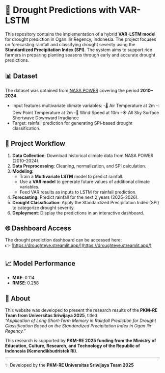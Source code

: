 # 🌾 Drought Predictions with VAR-LSTM  

This repository contains the implementation of a hybrid **VAR-LSTM model** for drought prediction in Ogan Ilir Regency, Indonesia. The project focuses on forecasting rainfall and classifying drought severity using the **Standardized Precipitation Index (SPI)**. The system aims to support rice farmers in preparing planting seasons through early and accurate drought predictions.  

## 📊 Dataset  
The dataset was obtained from [NASA POWER](https://power.larc.nasa.gov/) covering the period **2010–2024**.  
- Input features multivariate climate variables:
   -🌡️ Air Temperature at 2m 
   -💧 Dew Point Temperature at 2m
   -🍃 Wind Speed at 10m 
   -☀️ All Sky Surface Shortwave Downward Irradiance  
- Target: rainfall prediction for generating SPI-based drought classification.  

## 🔄 Project Workflow  
1. **Data Collection**: Download historical climate data from NASA POWER (2010–2024).  
2. **Data Preprocessing**: Cleaning, normalization, and SPI calculation.  
3. **Modeling**:  
   - Train a **Multivariate LSTM** model to predict rainfall.  
   - Use a **VAR model** to generate future values of additional climate variables.  
   - Feed VAR results as inputs to LSTM for rainfall prediction.  
4. **Forecasting**: Predict rainfall for the next 2 years (2025–2026).  
5. **Drought Classification**: Apply the Standardized Precipitation Index (SPI) to categorize drought severity.  
6. **Deployment**: Display the predictions in an interactive dashboard.  

## 🌐 Dashboard Access  
The drought prediction dashboard can be accessed here:  
👉 [https://droughteye.streamlit.app/](https://droughteye.streamlit.app/)  

## 📈 Model Performance  
- **MAE**: 0.114  
- **RMSE**: 0.258  

## 📖 About  
This website was developed to present the research results of the **PKM-RE Team from Universitas Sriwijaya 2025**, titled:  
*“Application of Long Short-Term Memory in Rainfall Prediction for Drought Classification Based on the Standardized Precipitation Index in Ogan Ilir Regency.”*  

This research is supported by **PKM-RE 2025 funding from the Ministry of Education, Culture, Research, and Technology of the Republic of Indonesia (Kemendikbudristek RI).**  

---

✨ Developed by the **PKM-RE Universitas Sriwijaya Team 2025**  
